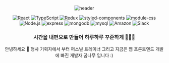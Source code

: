 <div align="center">

<br/>

![header](https://capsule-render.vercel.app/api?color=gradient&text=Make_time_on_my_side⏱&fontColor=ffffff&fontSize=60&animation=fadeIn&height=250)
 
![React](https://img.shields.io/badge/React-61DAEB?style=flat-square&logo=React&logoColor=white)
![TypeScript](https://img.shields.io/badge/TypeScript-3178C6?style=flat-square&logo=TypeScript&logoColor=white)
![Redux](https://img.shields.io/badge/Redux-764ABC?style=flat-square&logo=Redux&logoColor=white)
![styled-components](https://img.shields.io/badge/Styled_components-DB7093?style=flat-square&logo=Styled-components&logoColor=white)
![module-css](https://img.shields.io/badge/module--css-1572B6?style=flat-square&logo=css-Wizardry&logoColor=white)
</br>
![Node.js](https://img.shields.io/badge/Node.js-339933?style=flat-square&logo=Node.js&logoColor=white)
![express](https://img.shields.io/badge/express-000000?style=flat-square&logo=Express&logoColor=white)
![mongodb](https://img.shields.io/badge/mongodb-47A248?style=flat-square&logo=mongodb&logoColor=white)
![mysql](https://img.shields.io/badge/MySQL-4479A1?style=flat-square&logo=mysql&logoColor=white)
![Amazon](https://img.shields.io/badge/AmazonAWS-FF9900?style=flat-square&logo=amazon-AWS&logoColor=black)
![Slack](https://img.shields.io/badge/Slack-4A154B?style=flat-square&logo=Slack&logoColor=white)


### 시간을 내편으로 만들어 하루하루 꾸준하게 🧑🏻‍💻                                                                   

안녕하세요 🙏  행사 기획자에서 부터 퍼스널 트레이너 그리고 지금은 웹 프론트엔드 개발에 빠진 개발자 꿈나무 입니다 :)

</div>
